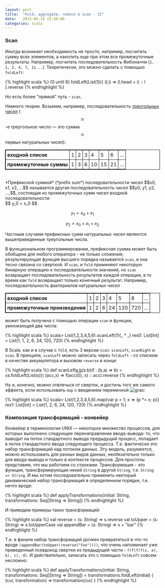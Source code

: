```yaml
---
layout: post
title:  "Fold, aggregate, reduce и scan - II"
date:   2015-05-14 23:30:00
categories: scala
---
```


<script type="text/javascript" src="http://cdn.mathjax.org/mathjax/latest/MathJax.js?config=TeX-AMS-MML_HTMLorMML"></script>

<style>
table, th, td {
    border: 1px solid black;
    border-collapse: collapse;
}
th, td {
    padding: 5px;
    text-align: left;
}
.MathJax_Display {
  text-align: left !important;
}
</style>

### Scan

Иногда возникает необходимость не просто, например, посчитать сумму всех элементов, а накопить еще при этом все промежуточные результаты. Например,  посчитать последовательность Фибоначчи (`1, 1, 2, 4, 7, 11...`). Теоретически, это можно сделать с помощью `foldLeft`:

{% highlight scala %}
(0 until 6).foldLeft(List(1)){ (l,i) => (l.head + i) :: l }.reverse
{% endhighlight %}

Но есть более "прямой" путь - `scan`.

Немного теории. Возьмем, например, последовательность [треугольных чисел](https://en.wikipedia.org/wiki/Triangular_number) ($$n$$-е треугольное число — это сумма $$n$$ первых натуральных чисел):

<table>
  <tr>
    <th>входной список</th>
    <td>1</td>		
    <td>2</td>
    <td>3</td>		
    <td>4</td>
    <td>5</td>		
    <td>6</td>
    <td>...</td>
  </tr>
  <tr>
    <th>промежуточные суммы</th>
    <td>1</td>		
    <td>3</td>		
    <td>6</td>		
    <td>10</td>		
    <td>15</td>		
    <td>21</td>		
    <td>...</td>		
  </tr>
</table>
<br/>
*Префиксной суммой* (*prefix sum*) последовательности чисел $$x0, x1, x2, ...$$ называется другая последовательность чисел $$y0, y1, y2, ...,$$, состоящая из промежуточных сумм чисел входной последовательности:

<div align="text-align:right;">
$$
    y_0 = x_0
$$

$$
    y_1 = x_0 + x_1
$$

$$
    y_2 = x_0 + x_1+ x_2
$$
</div>

Частным случаем префиксных сумм натуральных чисел являются вышеприведенные треугольные числа.

В функциональном программировании, префиксная сумма может быть обобщена для любого оператора - не только сложения; результирующая функция высшего порядка называется `scan`, и она тесно связана со сверткой. И `scan`, и `fold` применяют некоторую бинарную операцию к последовательности значений, но `scan` возвращает последовательность результатов каждой операции, в то время как `fold` возвращает только конечный результат. Например, последовательность факториалов натуральных чисел

<table>
  <tr>
    <th>входной список</th>
    <td>1</td>		
    <td>2</td>
    <td>3</td>		
    <td>4</td>
    <td>5</td>		
    <td>6</td>
    <td>...</td>
  </tr>
  <tr>
    <th>промежуточные произведения</th>
    <td>1</td>		
    <td>2</td>		
    <td>6</td>		
    <td>24</td>		
    <td>120</td>		
    <td>720</td>		
    <td>...</td>		
  </tr>
</table>

может быть получена с помощью операции `scan` и функции, умножающей два числа:

{% highlight scala %}
scala> List(1,2,3,4,5,6).scanLeft(1)(_ * _)
res0: List[Int] = List(1, 1, 2, 6, 24, 120, 720)
{% endhighlight %}

В Scala, как и в случае с `fold`, есть 3 версии `scan`: `scanLeft`, `scanRight` и `scan`. 
В принципе, `scanLeft` можно записать через `foldLeft`  - со списком в качестве аккумулятора и вызовом `reverse` в конце:

{% highlight scala %}
def scanLeft[a,b](xs:Iterable[a])(s:b)(f : (b,a) => b) =
  xs.foldLeft(List(s))( (acc,x) => f(acc(0), x) :: acc).reverse
{% endhighlight %}

Ну и, конечно, можно отвлечься от сверток, и достичь того же самого эффекта, если использовать `map` с введением переменной ![gras](http://i.imgur.com/uWss0Qe.gif):

{% highlight scala %}
scala> List(1,2,3,4,5,6).map{var p = 1; x => {p *= x; p}}
res1: List[Int] = List(1, 2, 6, 24, 120, 720)
{% endhighlight %}

### Композиция трансформаций - конвейер

Конвейер в терминологии UNIX — некоторое множество процессов, для которых выполнено следующее перенаправление ввода-вывода: то, что выводит на поток стандартного вывода предыдущий процесс, попадает в поток стандартного ввода следующего процесса. Т.е. фактически это набор трансформаций над потоком данных. Эту модель, разумеется, можно использовать для разных видов данных,  необязательно только для ввода-вывода и только в контексте процессов. 
Для простоты представим, что мы работаем со строками. Трансформация - это функция, трансформирующая некий `String` в другой `String`, т.е. `String => String`. И мы хотим последовательно применить некторый динамический набор трансформаций в определенном порядке, т.е. нечто вроде:

{% highlight scala %}
def applyTransformations(initial: String, transformations: Seq[String => String])
{% endhighlight %}

И приведем примеры таких трансформаций:

{% highlight scala %}
val reverse = (s: String) => s.reverse
val toUpper = (s: String) => s.toUpperCase
val appendBar = (s: String) => s + "bar"
{% endhighlight %}

Т.е. в финале набор трансформаций должен превратиться в что-то вроде `(appendBar(toUpper(reverse("foo"))))`, что очень напоминает уже приведенный псевдокод свертки из предыдущей части - `f(f(f(f(z, a), b), c), d)`. И действительно, записать это с помощью `foldLeft` совсем несложно:
	
{% highlight scala %}
def applyTransformations(initial: String, transformations: Seq[String => String]) =
    transformations.foldLeft(initial) {
        (cur, transformation) => transformation(cur)
    }
{% endhighlight %}


